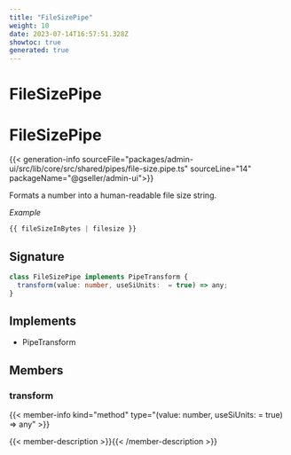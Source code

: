 ```yaml
---
title: "FileSizePipe"
weight: 10
date: 2023-07-14T16:57:51.328Z
showtoc: true
generated: true
---
```

<!-- This file was generated from the Vendure source. Do not modify. Instead, re-run the "docs:build" script -->

# FileSizePipe
<div class="symbol">


# FileSizePipe

{{< generation-info sourceFile="packages/admin-ui/src/lib/core/src/shared/pipes/file-size.pipe.ts" sourceLine="14" packageName="@gseller/admin-ui">}}

Formats a number into a human-readable file size string.

*Example*

```TypeScript
{{ fileSizeInBytes | filesize }}
```

## Signature

```TypeScript
class FileSizePipe implements PipeTransform {
  transform(value: number, useSiUnits:  = true) => any;
}
```
## Implements

 * PipeTransform


## Members

### transform

{{< member-info kind="method" type="(value: number, useSiUnits:  = true) => any"  >}}

{{< member-description >}}{{< /member-description >}}


</div>
